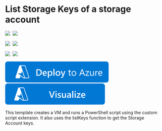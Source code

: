 # List Storage Keys of a storage account

<IMG SRC="https://azurequickstartsservice.blob.core.windows.net/badges/201-list-storage-keys-windows-vm/PublicLastTestDate.svg" />&nbsp;
<IMG SRC="https://azurequickstartsservice.blob.core.windows.net/badges/201-list-storage-keys-windows-vm/PublicDeployment.svg" />&nbsp;

<IMG SRC="https://azurequickstartsservice.blob.core.windows.net/badges/201-list-storage-keys-windows-vm/FairfaxLastTestDate.svg" />&nbsp;
<IMG SRC="https://azurequickstartsservice.blob.core.windows.net/badges/201-list-storage-keys-windows-vm/FairfaxDeployment.svg" />&nbsp;

<IMG SRC="https://azurequickstartsservice.blob.core.windows.net/badges/201-list-storage-keys-windows-vm/BestPracticeResult.svg" />&nbsp;
<IMG SRC="https://azurequickstartsservice.blob.core.windows.net/badges/201-list-storage-keys-windows-vm/CredScanResult.svg" />&nbsp;

<a href="https://portal.azure.com/#create/Microsoft.Template/uri/https%3A%2F%2Fraw.githubusercontent.com%2FAzure%2Fazure-quickstart-templates%2Fmaster%2F201-list-storage-keys-windows-vm%2Fazuredeploy.json" target="_blank">
    <img src="https://raw.githubusercontent.com/Azure/azure-quickstart-templates/master/1-CONTRIBUTION-GUIDE/images/deploytoazure.svg"/>
</a>
<a href="http://armviz.io/#/?load=https%3A%2F%2Fraw.githubusercontent.com%2FAzure%2Fazure-quickstart-templates%2Fmaster%2F201-list-storage-keys-windows-vm%2Fazuredeploy.json" target="_blank">
    <img src="https://raw.githubusercontent.com/Azure/azure-quickstart-templates/master/1-CONTRIBUTION-GUIDE/images/visualizebutton.svg"/>
</a>

This template creates a VM and runs a PowerShell script using the custom script extension. It also uses the listKeys function to get the Storage Account keys.

